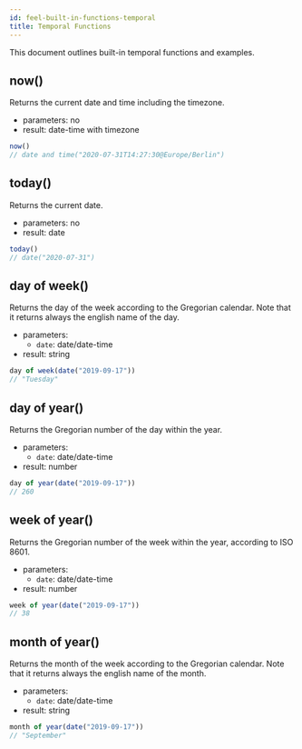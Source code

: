 ```yaml
---
id: feel-built-in-functions-temporal
title: Temporal Functions
---
```


This document outlines built-in temporal functions and examples.

## now()

Returns the current date and time including the timezone.

* parameters: no
* result: date-time with timezone

```js
now()
// date and time("2020-07-31T14:27:30@Europe/Berlin")
```

## today()

Returns the current date.

* parameters: no
* result: date

```js
today()
// date("2020-07-31")
```

## day of week()

Returns the day of the week according to the Gregorian calendar. Note that it returns always the english name of the day.

* parameters: 
  * `date`: date/date-time
* result: string

```js
day of week(date("2019-09-17"))
// "Tuesday"
```

## day of year()

Returns the Gregorian number of the day within the year.

* parameters: 
  * `date`: date/date-time
* result: number

```js
day of year(date("2019-09-17"))
// 260
```

## week of year()

Returns the Gregorian number of the week within the year, according to ISO 8601.

* parameters: 
  * `date`: date/date-time
* result: number

```js
week of year(date("2019-09-17"))
// 38
```

## month of year()

Returns the month of the week according to the Gregorian calendar. Note that it returns always the english name of the month.

* parameters: 
  * `date`: date/date-time
* result: string

```js
month of year(date("2019-09-17"))
// "September"
```

